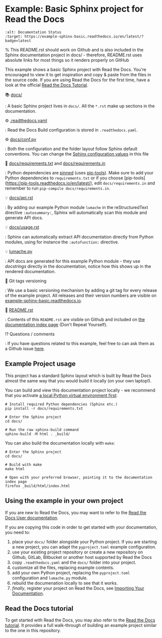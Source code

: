 # Example: Basic Sphinx project for Read the Docs

```{image} https://readthedocs.org/projects/example-sphinx-basic/badge/?version=latest
:alt: Documentation Status
:target: https://example-sphinx-basic.readthedocs.io/en/latest/?badge=latest
```

% This README.rst should work on Github and is also included in the Sphinx documentation project in docs/ - therefore, README.rst uses absolute links for most things so it renders properly on GitHub

This example shows a basic Sphinx project with Read the Docs. You're encouraged to view it to get inspiration and copy & paste from the files in the source code. If you are using Read the Docs for the first time, have a look at the official [Read the Docs Tutorial](https://docs.readthedocs.io/en/stable/tutorial/index.html).

📚 [docs/](https://github.com/readthedocs-examples/example-sphinx-basic/blob/main/docs/)

: A basic Sphinx project lives in `docs/`. All the `*.rst` make up sections in the documentation.

⚙️ [.readthedocs.yaml](https://github.com/readthedocs-examples/example-sphinx-basic/blob/main/.readthedocs.yaml)

: Read the Docs Build configuration is stored in `.readthedocs.yaml`.

⚙️ [docs/conf.py](https://github.com/readthedocs-examples/example-sphinx-basic/blob/main/docs/conf.py)

: Both the configuration and the folder layout follow Sphinx default conventions. You can change the [Sphinx configuration values](https://www.sphinx-doc.org/en/master/usage/configuration.html) in this file

📍 [docs/requirements.txt](https://github.com/readthedocs-examples/example-sphinx-basic/blob/main/docs/requirements.txt) and [docs/requirements.in](https://github.com/readthedocs-examples/example-sphinx-basic/blob/main/docs/requirements.in)

: Python dependencies are [pinned](https://docs.readthedocs.io/en/latest/guides/reproducible-builds.html) (uses [pip-tools](https://pip-tools.readthedocs.io/en/latest/)). Make sure to add your Python dependencies to `requirements.txt` or if you choose \[pip-tools\](<https://pip-tools.readthedocs.io/en/latest/>), edit `docs/requirements.in` and remember to run `pip-compile docs/requirements.in`.

💡 [docs/api.rst](https://github.com/readthedocs-examples/example-sphinx-basic/blob/main/docs/api.rst)

: By adding our example Python module `lumache` in the reStructuredText directive `:autosummary:`, Sphinx will automatically scan this module and generate API docs.

💡 [docs/usage.rst](https://github.com/readthedocs-examples/example-sphinx-basic/blob/main/docs/usage.rst)

: Sphinx can automatically extract API documentation directly from Python modules, using for instance the `:autofunction:` directive.

💡 [lumache.py](https://github.com/readthedocs-examples/example-sphinx-basic/blob/main/lumache.py)

: API docs are generated for this example Python module - they use *docstrings* directly in the documentation, notice how this shows up in the rendered documentation.

🔢 Git tags versioning

: We use a basic versioning mechanism by adding a git tag for every release of the example project. All releases and their version numbers are visible on [example-sphinx-basic.readthedocs.io](https://example-sphinx-basic.readthedocs.io/en/latest/).

📜 [README.rst](https://github.com/readthedocs-examples/example-sphinx-basic/blob/main/README.rst)

: Contents of this `README.rst` are visible on Github and included on [the documentation index page](https://example-sphinx-basic.readthedocs.io/en/latest/) (Don't Repeat Yourself).

⁉️ Questions / comments

: If you have questions related to this example, feel free to can ask them as a Github issue [here](https://github.com/readthedocs-examples/example-sphinx-basic/issues).

## Example Project usage

This project has a standard Sphinx layout which is built by Read the Docs almost the same way that you would build it locally (on your own laptop!).

You can build and view this documentation project locally - we recommend that you activate [a local Python virtual environment first](https://packaging.python.org/en/latest/guides/installing-using-pip-and-virtual-environments/#creating-a-virtual-environment):

```console
# Install required Python dependencies (Sphinx etc.)
pip install -r docs/requirements.txt

# Enter the Sphinx project
cd docs/

# Run the raw sphinx-build command
sphinx-build -M html . _build/
```

You can also build the documentation locally with `make`:

```console
# Enter the Sphinx project
cd docs/

# Build with make
make html

# Open with your preferred browser, pointing it to the documentation index page
firefox _build/html/index.html
```

## Using the example in your own project

If you are new to Read the Docs, you may want to refer to the [Read the Docs User documentation](https://docs.readthedocs.io/).

If you are copying this code in order to get started with your documentation, you need to:

1. place your `docs/` folder alongside your Python project. If you are starting a new project, you can adapt the `pyproject.toml` example configuration.
2. use your existing project repository or create a new repository on Github, GitLab, Bitbucket or another host supported by Read the Docs
3. copy `.readthedocs.yaml` and the `docs/` folder into your project.
4. customize all the files, replacing example contents.
5. add your own Python project, replacing the `pyproject.toml` configuration and `lumache.py` module.
6. rebuild the documenation locally to see that it works.
7. *finally*, register your project on Read the Docs, see [Importing Your Documentation](https://docs.readthedocs.io/en/stable/intro/import-guide.html).

## Read the Docs tutorial

To get started with Read the Docs, you may also refer to the [Read the Docs tutorial](https://docs.readthedocs.io/en/stable/tutorial/).
It provides a full walk-through of building an example project similar to the one in this repository.
